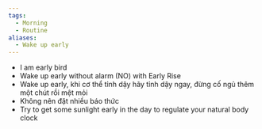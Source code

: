 ```yaml
---
tags:
  - Morning
  - Routine
aliases:
  - Wake up early
---
```

- I am early bird
- Wake up early without alarm (NO) with Early Rise
- Wake up early, khi cơ thể tỉnh dậy hãy tỉnh dậy ngay, đừng cố ngủ thêm một chút rồi mệt mỏi
- Không nên đặt nhiều báo thức
- Try to get some sunlight early in the day to regulate your natural body clock